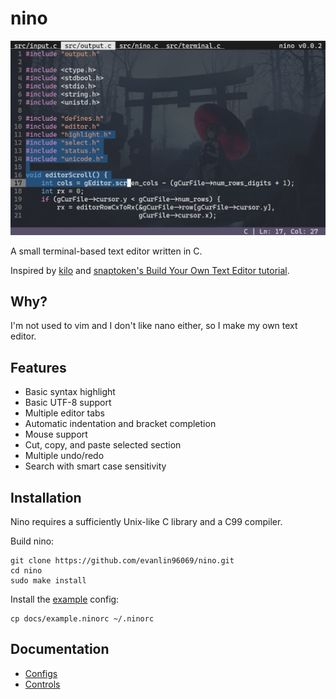 # nino

![screenshot](docs/img/editor_screenshot.jpg)

A small terminal-based text editor written in C.

Inspired by [kilo](https://github.com/antirez/kilo)
and [snaptoken's Build Your Own Text Editor tutorial](https://viewsourcecode.org/snaptoken/kilo/).


## Why?
I'm not used to vim and I don't like nano either, so I make my own text editor.


## Features
- Basic syntax highlight
- Basic UTF-8 support
- Multiple editor tabs
- Automatic indentation and bracket completion
- Mouse support
- Cut, copy, and paste selected section
- Multiple undo/redo
- Search with smart case sensitivity

## Installation
Nino requires a sufficiently Unix-like C library and a C99 compiler.

Build nino:
```
git clone https://github.com/evanlin96069/nino.git
cd nino
sudo make install
```
Install the [example](docs/example.ninorc) config:
```
cp docs/example.ninorc ~/.ninorc
```


## Documentation
- [Configs](docs/configs.md)
- [Controls](docs/controls.md)
